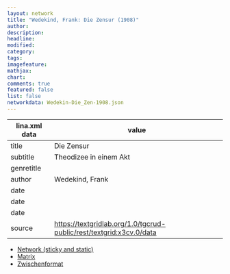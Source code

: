 ```yaml
---
layout: network
title: "Wedekind, Frank: Die Zensur (1908)"
author:
description:
headline:
modified:
category:
tags:
imagefeature: 
mathjax: 
chart: 
comments: true
featured: false
list: false
networkdata: Wedekin-Die_Zen-1908.json
---
```

lina.xml data  | value
------------- | -------------
title|Die Zensur
subtitle|Theodizee in einem Akt
genretitle|
author|Wedekind, Frank
date|
date|
date|
source|https://textgridlab.org/1.0/tgcrud-public/rest/textgrid:x3cv.0/data


* [Network (sticky and static)](/network0008)
* [Matrix](/matrix0008)
* [Zwischenformat](/lina0008 )
